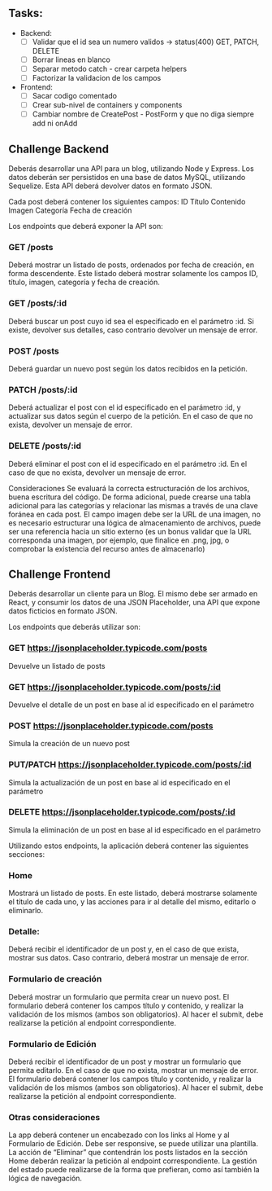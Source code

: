 ## Tasks:
- Backend:
  - [ ] Validar que el id sea un numero validos -> status(400) GET, PATCH, DELETE
  - [ ] Borrar lineas en blanco
  - [ ] Separar metodo catch - crear carpeta helpers
  - [ ] Factorizar la validacion de los campos
- Frontend:
  - [ ] Sacar codigo comentado
  - [ ] Crear sub-nivel de containers y components
  - [ ] Cambiar nombre de CreatePost - PostForm y que no diga siempre add ni onAdd

## Challenge Backend

Deberás desarrollar una API para un blog, utilizando Node y Express. Los datos deberán ser persistidos en una base de datos MySQL, utilizando Sequelize. Esta API deberá devolver datos en formato JSON.

Cada post deberá contener los siguientes campos:
ID
Título 
Contenido 
Imagen
Categoría
Fecha de creación


Los endpoints que deberá exponer la API son:

### GET /posts
Deberá mostrar un listado de posts, ordenados por fecha de creación, en forma descendente. Este listado deberá mostrar solamente los campos ID, título, imagen, categoría y fecha de creación.

### GET /posts/:id
Deberá buscar un post cuyo id sea el especificado en el parámetro :id. Si existe, devolver sus detalles, caso contrario devolver un mensaje de error.

### POST /posts
Deberá guardar un nuevo post según los datos recibidos en la petición.

### PATCH /posts/:id
Deberá actualizar el post con el id especificado en el parámetro :id, y actualizar sus datos según el cuerpo de la petición. En el caso de que no exista, devolver un mensaje de error.

### DELETE /posts/:id
Deberá eliminar el post con el id especificado en el parámetro :id. En el caso de que no exista, devolver un mensaje de error.

Consideraciones
Se evaluará la correcta estructuración de los archivos, buena escritura del código.
De forma adicional, puede crearse una tabla adicional para las categorías y relacionar las mismas a través de una clave foránea en cada post.
El campo imagen debe ser la URL de una imagen, no es necesario estructurar una lógica de almacenamiento de archivos, puede ser una referencia hacia un sitio externo (es un bonus validar que la URL corresponda una imagen, por ejemplo, que finalice en .png, jpg, o comprobar la existencia del recurso antes de almacenarlo)


## Challenge Frontend

Deberás desarrollar un cliente para un Blog. 
El mismo debe ser armado en React, y consumir los datos de una JSON Placeholder, una API que expone datos ficticios en formato JSON.

Los endpoints que deberás utilizar son:

### GET https://jsonplaceholder.typicode.com/posts
Devuelve un listado de posts

### GET https://jsonplaceholder.typicode.com/posts/:id
Devuelve el detalle de un post en base al id especificado en el parámetro

### POST https://jsonplaceholder.typicode.com/posts
Simula la creación de un nuevo post

### PUT/PATCH https://jsonplaceholder.typicode.com/posts/:id
Simula la actualización de un post en base al id especificado en el parámetro

### DELETE https://jsonplaceholder.typicode.com/posts/:id
Simula la eliminación de un post en base al id especificado en el parámetro

Utilizando estos endpoints, la aplicación deberá contener las siguientes secciones:

### Home
Mostrará un listado de posts. En este listado, deberá mostrarse solamente el título de cada uno, y las acciones para ir al detalle del mismo, editarlo o eliminarlo.

### Detalle:
Deberá recibir el identificador de un post y, en el caso de que exista, mostrar sus datos. Caso contrario, deberá mostrar un mensaje de error.

### Formulario de creación
Deberá mostrar un formulario que permita crear un nuevo post. El formulario deberá contener los campos título y contenido, y realizar la validación de los mismos (ambos son obligatorios). Al hacer el submit, debe realizarse la petición al endpoint correspondiente.

### Formulario de Edición
Deberá recibir el identificador de un post y mostrar un formulario que permita editarlo. En el caso de que no exista, mostrar un mensaje de error. El formulario deberá contener los campos título y contenido, y realizar la validación de los mismos (ambos son obligatorios). Al hacer el submit, debe realizarse la petición al endpoint correspondiente.

### Otras consideraciones

La app deberá contener un encabezado con los links al Home y al Formulario de Edición. 
Debe ser responsive, se puede utilizar una plantilla. 
La acción de “Eliminar” que contendrán los posts listados en la sección Home deberán realizar la petición al endpoint correspondiente.
La gestión del estado puede realizarse de la forma que prefieran, como así también la lógica de navegación.

